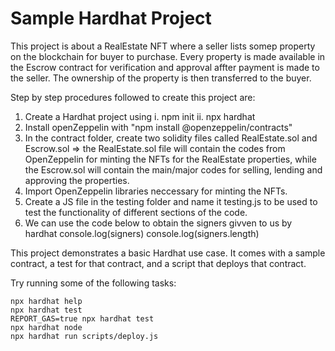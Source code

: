 # Sample Hardhat Project




This project is about a RealEstate NFT where a seller lists somep property on the blockchain for buyer to purchase. Every property is made available in the Escrow contract for verification and approval  affter payment is made to the seller. The ownership of the property is then transferred to the buyer.

Step by step procedures followed to create this project are:
1. Create a Hardhat project using 
    i. npm init
    ii. npx hardhat
2. Install openZeppelin with "npm install @openzeppelin/contracts"
3. In the contract folder, create two solidity files called RealEstate.sol and Escrow.sol => the RealEstate.sol file will contain the codes from OpenZeppelin for minting the NFTs for the RealEstate properties, while the Escrow.sol will contain the main/major codes for selling, lending and approving the properties.
4. Import OpenZeppelin libraries neccessary for minting the NFTs. 
5.  Create a JS file in the testing folder and name it testing.js to be used to test the functionality of different sections of the code.
6. We can use the code below to obtain the signers givven to us by hardhat
        console.log(signers)
        console.log(signers.length)






This project demonstrates a basic Hardhat use case. It comes with a sample contract, a test for that contract, and a script that deploys that contract.

Try running some of the following tasks:

```shell
npx hardhat help
npx hardhat test
REPORT_GAS=true npx hardhat test
npx hardhat node
npx hardhat run scripts/deploy.js
```

